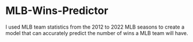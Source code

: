 # MLB-Wins-Predictor

I used MLB team statistics from the 2012 to 2022 MLB seasons to create a model that can accurately predict the number of wins a MLB team will have. 
